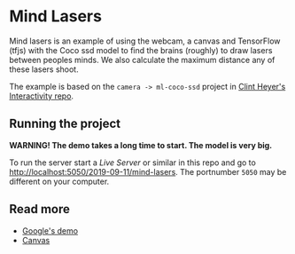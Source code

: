 # Mind Lasers

Mind lasers is an example of using the webcam, a canvas and TensorFlow (tfjs) with the Coco ssd model to find the brains (roughly) to draw lasers between peoples minds. We also calculate the maximum distance any of these lasers shoot.

The example is based on the `camera -> ml-coco-ssd` project in [Clint Heyer's Interactivity repo](https://github.com/ClintH/interactivity).

## Running the project

**WARNING! The demo takes a long time to start. The model is very big.**

To run the server start a _Live Server_ or similar in this repo and go to [http://localhost:5050/2019-09-11/mind-lasers](http://localhost:5050/2019-09-11/mind-lasers). The portnumber `5050` may be different on your computer.

## Read more

- [Google's demo](https://github.com/tensorflow/tfjs-models/tree/master/coco-ssd)
- [Canvas](https://developer.mozilla.org/en-US/docs/Web/API/Canvas_API/Tutorial/)
